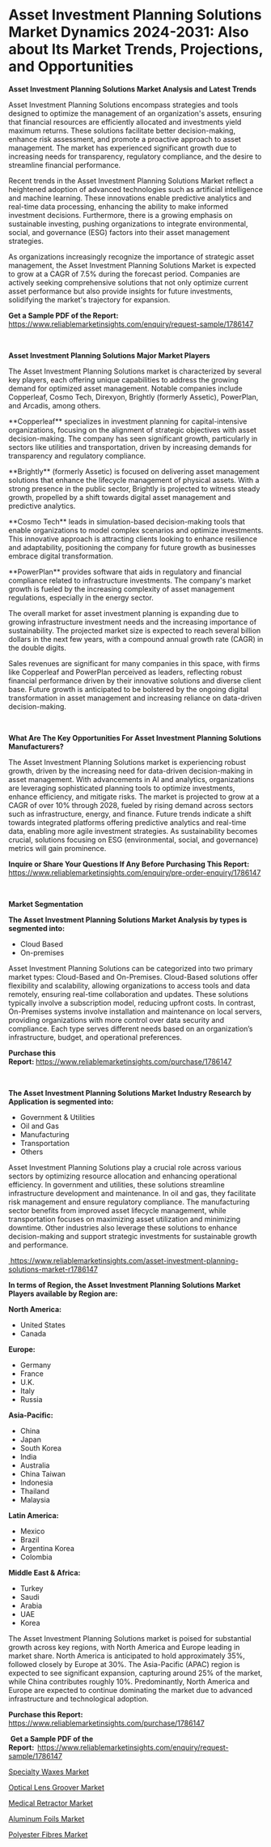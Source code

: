 <p><h1>Asset Investment Planning Solutions Market Dynamics 2024-2031: Also about Its Market Trends, Projections, and Opportunities</h1></p><p><strong>Asset Investment Planning Solutions Market Analysis and Latest Trends</strong></p>
<p><p>Asset Investment Planning Solutions encompass strategies and tools designed to optimize the management of an organization's assets, ensuring that financial resources are efficiently allocated and investments yield maximum returns. These solutions facilitate better decision-making, enhance risk assessment, and promote a proactive approach to asset management. The market has experienced significant growth due to increasing needs for transparency, regulatory compliance, and the desire to streamline financial performance.</p><p>Recent trends in the Asset Investment Planning Solutions Market reflect a heightened adoption of advanced technologies such as artificial intelligence and machine learning. These innovations enable predictive analytics and real-time data processing, enhancing the ability to make informed investment decisions. Furthermore, there is a growing emphasis on sustainable investing, pushing organizations to integrate environmental, social, and governance (ESG) factors into their asset management strategies.</p><p>As organizations increasingly recognize the importance of strategic asset management, the Asset Investment Planning Solutions Market is expected to grow at a CAGR of 7.5% during the forecast period. Companies are actively seeking comprehensive solutions that not only optimize current asset performance but also provide insights for future investments, solidifying the market's trajectory for expansion.</p></p>
<p><strong>Get a Sample PDF of the Report:&nbsp;</strong> <a href="https://www.reliablemarketinsights.com/enquiry/request-sample/1786147?utm_campaign=1520&utm_medium=2&utm_source=Github&utm_content=ia&utm_term=09102024&utm_id=asset-investment-planning-solutions">https://www.reliablemarketinsights.com/enquiry/request-sample/1786147</a></p>
<p>&nbsp;</p>
<p><strong>Asset Investment Planning Solutions Major Market Players</strong></p>
<p><p>The Asset Investment Planning Solutions market is characterized by several key players, each offering unique capabilities to address the growing demand for optimized asset management. Notable companies include Copperleaf, Cosmo Tech, Direxyon, Brightly (formerly Assetic), PowerPlan, and Arcadis, among others.</p><p>**Copperleaf** specializes in investment planning for capital-intensive organizations, focusing on the alignment of strategic objectives with asset decision-making. The company has seen significant growth, particularly in sectors like utilities and transportation, driven by increasing demands for transparency and regulatory compliance.</p><p>**Brightly** (formerly Assetic) is focused on delivering asset management solutions that enhance the lifecycle management of physical assets. With a strong presence in the public sector, Brightly is projected to witness steady growth, propelled by a shift towards digital asset management and predictive analytics.</p><p>**Cosmo Tech** leads in simulation-based decision-making tools that enable organizations to model complex scenarios and optimize investments. This innovative approach is attracting clients looking to enhance resilience and adaptability, positioning the company for future growth as businesses embrace digital transformation.</p><p>**PowerPlan** provides software that aids in regulatory and financial compliance related to infrastructure investments. The company's market growth is fueled by the increasing complexity of asset management regulations, especially in the energy sector.</p><p>The overall market for asset investment planning is expanding due to growing infrastructure investment needs and the increasing importance of sustainability. The projected market size is expected to reach several billion dollars in the next few years, with a compound annual growth rate (CAGR) in the double digits.</p><p>Sales revenues are significant for many companies in this space, with firms like Copperleaf and PowerPlan perceived as leaders, reflecting robust financial performance driven by their innovative solutions and diverse client base. Future growth is anticipated to be bolstered by the ongoing digital transformation in asset management and increasing reliance on data-driven decision-making.</p></p>
<p>&nbsp;</p>
<p><strong>What Are The Key Opportunities For Asset Investment Planning Solutions Manufacturers?</strong></p>
<p><p>The Asset Investment Planning Solutions market is experiencing robust growth, driven by the increasing need for data-driven decision-making in asset management. With advancements in AI and analytics, organizations are leveraging sophisticated planning tools to optimize investments, enhance efficiency, and mitigate risks. The market is projected to grow at a CAGR of over 10% through 2028, fueled by rising demand across sectors such as infrastructure, energy, and finance. Future trends indicate a shift towards integrated platforms offering predictive analytics and real-time data, enabling more agile investment strategies. As sustainability becomes crucial, solutions focusing on ESG (environmental, social, and governance) metrics will gain prominence.</p></p>
<p><strong>Inquire or Share Your Questions If Any Before Purchasing This Report:</strong> <a href="https://www.reliablemarketinsights.com/enquiry/pre-order-enquiry/1786147?utm_campaign=1520&utm_medium=2&utm_source=Github&utm_content=ia&utm_term=09102024&utm_id=asset-investment-planning-solutions">https://www.reliablemarketinsights.com/enquiry/pre-order-enquiry/1786147</a></p>
<p>&nbsp;</p>
<p><strong>Market Segmentation</strong></p>
<p><strong>The Asset Investment Planning Solutions Market Analysis by types is segmented into:</strong></p>
<p><ul><li>Cloud Based</li><li>On-premises</li></ul></p>
<p><p>Asset Investment Planning Solutions can be categorized into two primary market types: Cloud-Based and On-Premises. Cloud-Based solutions offer flexibility and scalability, allowing organizations to access tools and data remotely, ensuring real-time collaboration and updates. These solutions typically involve a subscription model, reducing upfront costs. In contrast, On-Premises systems involve installation and maintenance on local servers, providing organizations with more control over data security and compliance. Each type serves different needs based on an organization’s infrastructure, budget, and operational preferences.</p></p>
<p><strong>Purchase this Report:&nbsp;</strong><a href="https://www.reliablemarketinsights.com/purchase/1786147?utm_campaign=1520&utm_medium=2&utm_source=Github&utm_content=ia&utm_term=09102024&utm_id=asset-investment-planning-solutions">https://www.reliablemarketinsights.com/purchase/1786147</a></p>
<p>&nbsp;</p>
<p><strong>The Asset Investment Planning Solutions Market Industry Research by Application is segmented into:</strong></p>
<p><ul><li>Government & Utilities</li><li>Oil and Gas</li><li>Manufacturing</li><li>Transportation</li><li>Others</li></ul></p>
<p><p>Asset Investment Planning Solutions play a crucial role across various sectors by optimizing resource allocation and enhancing operational efficiency. In government and utilities, these solutions streamline infrastructure development and maintenance. In oil and gas, they facilitate risk management and ensure regulatory compliance. The manufacturing sector benefits from improved asset lifecycle management, while transportation focuses on maximizing asset utilization and minimizing downtime. Other industries also leverage these solutions to enhance decision-making and support strategic investments for sustainable growth and performance.</p></p>
<p><a href="https://www.reliablemarketinsights.com/asset-investment-planning-solutions-market-r1786147?utm_campaign=1520&utm_medium=2&utm_source=Github&utm_content=ia&utm_term=09102024&utm_id=asset-investment-planning-solutions">&nbsp;https://www.reliablemarketinsights.com/asset-investment-planning-solutions-market-r1786147</a></p>
<p><strong>In terms of Region, the Asset Investment Planning Solutions Market Players available by Region are:</strong></p>
<p>
    <p> <strong> North America: </strong>
        <ul>
            <li>United States</li>
            <li>Canada</li>
        </ul>
        </p> 
    <p> <strong> Europe: </strong>
        <ul>
            <li>Germany</li>
            <li>France</li>
            <li>U.K.</li>
            <li>Italy</li>
            <li>Russia</li>
        </ul>
        </p> 
    <p> <strong> Asia-Pacific: </strong>
        <ul>
            <li>China</li>
            <li>Japan</li>
            <li>South Korea</li>
            <li>India</li>
            <li>Australia</li>
            <li>China Taiwan</li>
            <li>Indonesia</li>
            <li>Thailand</li>
            <li>Malaysia</li>
        </ul>
        </p> 
    <p> <strong> Latin America: </strong>
        <ul>
            <li>Mexico</li>
            <li>Brazil</li>
            <li>Argentina Korea</li>
            <li>Colombia</li>
        </ul>
        </p> 
    <p> <strong> Middle East & Africa: </strong>
        <ul>
            <li>Turkey</li>
            <li>Saudi</li>
            <li>Arabia</li>
            <li>UAE</li>
            <li>Korea</li>
        </ul>
    </p>
    </p>
<p><p>The Asset Investment Planning Solutions market is poised for substantial growth across key regions, with North America and Europe leading in market share. North America is anticipated to hold approximately 35%, followed closely by Europe at 30%. The Asia-Pacific (APAC) region is expected to see significant expansion, capturing around 25% of the market, while China contributes roughly 10%. Predominantly, North America and Europe are expected to continue dominating the market due to advanced infrastructure and technological adoption.</p></p>
<p><strong>Purchase this Report: </strong><a href="https://www.reliablemarketinsights.com/purchase/1786147?utm_campaign=1520&utm_medium=2&utm_source=Github&utm_content=ia&utm_term=09102024&utm_id=asset-investment-planning-solutions">https://www.reliablemarketinsights.com/purchase/1786147</a></p>
<p>&nbsp;<strong>Get a Sample PDF of the Report:&nbsp;&nbsp;</strong><a href="https://www.reliablemarketinsights.com/enquiry/request-sample/1786147?utm_campaign=1520&utm_medium=2&utm_source=Github&utm_content=ia&utm_term=09102024&utm_id=asset-investment-planning-solutions">https://www.reliablemarketinsights.com/enquiry/request-sample/1786147</a></p>
<p><strong></strong></p>
<p><p><a href="https://www.linkedin.com/pulse/unveiling-market-trends-global-specialty-waxes-growth-regional-gmyke?utm_campaign=1520&utm_medium=2&utm_source=Github&utm_content=ia&utm_term=09102024&utm_id=asset-investment-planning-solutions">Specialty Waxes Market</a></p><p><a href="https://www.linkedin.com/pulse/optical-lens-groover-market-insights-products-regional-analysis-xfjpf?utm_campaign=1520&utm_medium=2&utm_source=Github&utm_content=ia&utm_term=09102024&utm_id=asset-investment-planning-solutions">Optical Lens Groover Market</a></p><p><a href="https://www.linkedin.com/pulse/medical-retractor-market-global-insights-sales-trends-2024-tcynf?trackingId=8qTVWWYBQJeLp21I2pq2qg%3D%3D&utm_campaign=1520&utm_medium=2&utm_source=Github&utm_content=ia&utm_term=09102024&utm_id=asset-investment-planning-solutions">Medical Retractor Market</a></p><p><a href="https://www.linkedin.com/pulse/aluminum-foils-market-research-report-exploring-size-revenue-v3ese?utm_campaign=1520&utm_medium=2&utm_source=Github&utm_content=ia&utm_term=09102024&utm_id=asset-investment-planning-solutions">Aluminum Foils Market</a></p><p><a href="https://www.linkedin.com/pulse/global-polyester-fibres-industry-analysis-share-growth-6fr4e?trackingId=LgC4mwuLRFSnXM7R5cMhCg%3D%3D&utm_campaign=1520&utm_medium=2&utm_source=Github&utm_content=ia&utm_term=09102024&utm_id=asset-investment-planning-solutions">Polyester Fibres Market</a></p></p>